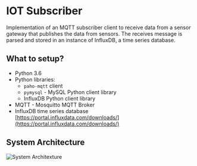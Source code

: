 # IOT Subscriber

Implementation of an MQTT subscriber client to receive data from a sensor gateway that publishes the data from sensors. The receives message is parsed and stored in an instance of InfluxDB, a time series database.

## What to setup?

- Python 3.6
- Python libraries:
    - `paho-mqtt` client
    - `pymysql` - MySQL Python client library
    - InfluxDB Python client library
- MQTT - Mosquitto MQTT Broker
- InfluxDB time series database [https://portal.influxdata.com/downloads/](https://portal.influxdata.com/downloads/)

## System Architecture
![System Architexture](design.png)
